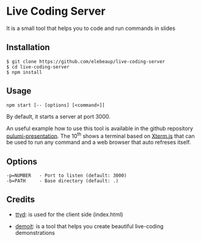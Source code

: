 # Live Coding Server

It is a small tool that helps you to code and run commands in slides

## Installation

```
$ git clone https://github.com/elebeaup/live-coding-server
$ cd live-coding-server
$ npm install
```

## Usage

```
npm start [-- [options] [<command>]]
```
By default, it starts a server at port 3000.

An useful example how to use this tool is available in the github repository [pulumi-presentation](https://github.com/elebeaup/pulumi-presentation).
The 10<sup>th</sup> shows a terminal based on [Xterm.js](https://github.com/xtermjs/xterm.js) that can be used to run any command and a web browser that auto refreses itself.

## Options

```
-p=NUMBER   - Port to listen (default: 3000)
-b=PATH     - Base directory (default: .)
```

## Credits

- [ttyd][1]: is used for the client side (index.html)
- [demoit][2]: is a tool that helps you create beautiful live-coding demonstrations

  [1]: https://github.com/tsl0922/ttyd
  [2]: https://github.com/dgageot/demoit